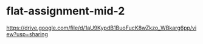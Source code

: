 # flat-assignment-mid-2
https://drive.google.com/file/d/1aU9KypdB1BuoFucK8wZkzo_WBkarg6pp/view?usp=sharing
